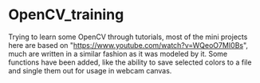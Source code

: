 # OpenCV_training
Trying to learn some OpenCV through tutorials, most of the mini projects here are based on "https://www.youtube.com/watch?v=WQeoO7MI0Bs",
much are written in a similar fashion as it was modeled by it. Some functions have been added, like the ability to save selected colors to a file and single them out
for usage in webcam canvas.

